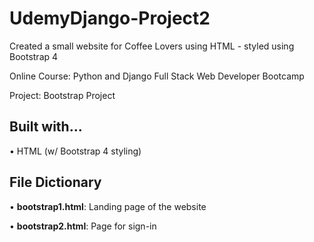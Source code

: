 # UdemyDjango-Project2

Created a small website for Coffee Lovers using HTML - styled using Bootstrap 4

Online Course: Python and Django Full Stack Web Developer Bootcamp

Project: Bootstrap Project

## Built with...

• HTML (w/ Bootstrap 4 styling)

## File Dictionary

• <b>bootstrap1.html</b>: Landing page of the website

• <b>bootstrap2.html</b>: Page for sign-in
